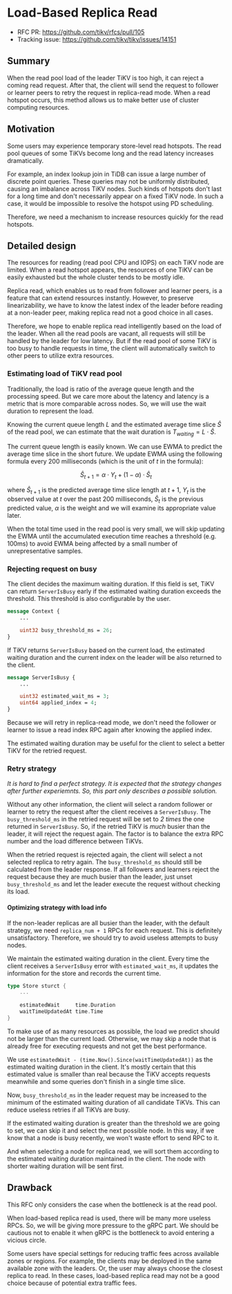 # Load-Based Replica Read

- RFC PR: https://github.com/tikv/rfcs/pull/105
- Tracking issue: https://github.com/tikv/tikv/issues/14151

## Summary

When the read pool load of the leader TiKV is too high, it can reject a coming read request. After that, the client will send the request to follower or learner peers to retry the request in replica-read mode. When a read hotspot occurs, this method allows us to make better use of cluster computing resources.

## Motivation

Some users may experience temporary store-level read hotspots. The read pool queues of some TiKVs become long and the read latency increases dramatically.

For example, an index lookup join in TiDB can issue a large number of discrete point queries. These queries may not be uniformly distributed, causing an imbalance across TiKV nodes. Such kinds of hotspots don't last for a long time and don't necessarily appear on a fixed TiKV node. In such a case, it would be impossible to resolve the hotspot using PD scheduling.

Therefore, we need a mechanism to increase resources quickly for the read hotspots.

## Detailed design

The resources for reading (read pool CPU and IOPS) on each TiKV node are limited. When a read hotspot appears, the resources of one TiKV can be easily exhausted but the whole cluster tends to be mostly idle.

Replica read, which enables us to read from follower and learner peers, is a feature that can extend resources instantly. However, to preserve linearizability, we have to know the latest index of the leader before reading at a non-leader peer, making replica read not a good choice in all cases.

Therefore, we hope to enable replica read intelligently based on the load of the leader. When all the read pools are vacant, all requests will still be handled by the leader for low latency. But if the read pool of some TiKV is too busy to handle requests in time, the client will automatically switch to other peers to utilize extra resources.

### Estimating load of TiKV read pool

Traditionally, the load is ratio of the average queue length and the processing speed. But we care more about the latency and latency is a metric that is more comparable across nodes. So, we will use the wait duration to represent the load.

Knowing the current queue length $L$ and the estimated average time slice $\hat S$ of the read pool, we can estimate that the wait duration is $T_{waiting} =L \cdot \hat S$.

The current queue length is easily known. We can use EWMA to predict the average time slice in the short future. We update EWMA using the following formula every 200 milliseconds (which is the unit of $t$ in the formula):

$$
\hat S_{t+1}=\alpha \cdot Y_{t}+(1-\alpha) \cdot \hat S_{t}
$$

where $\hat S_{t+1}$ is the predicted average time slice length at $t+1$, $Y_{t}$ is the observed value at $t$ over the past 200 milliseconds, $\hat S_{t}$ is the previous predicted value, $\alpha$ is the weight and we will examine its appropriate value later.

When the total time used in the read pool is very small, we will skip updating the EWMA until the accumulated execution time reaches a threshold (e.g. 100ms) to avoid EWMA being affected by a small number of unrepresentative samples.

### Rejecting request on busy

The client decides the maximum waiting duration. If this field is set, TiKV can return `ServerIsBusy` early if the estimated waiting duration exceeds the threshold. This threshold is also configurable by the user.

```protobuf
message Context {
    ...

    uint32 busy_threshold_ms = 26;
}
```

If TiKV returns `ServerIsBusy` based on the current load, the estimated waiting duration and the current index on the leader will be also returned to the client.

```protobuf
message ServerIsBusy {
    ...

    uint32 estimated_wait_ms = 3;
    uint64 applied_index = 4;
}
```

Because we will retry in replica-read mode, we don't need the follower or learner to issue a read index RPC again after knowing the applied index.

The estimated waiting duration may be useful for the client to select a better TiKV for the retried request.

### Retry strategy

_It is hard to find a perfect strategy. It is expected that the strategy changes after further experiemnts. So, this part only describes a possible solution._

Without any other information, the client will select a random follower or learner to retry the request after the client receives a `ServerIsBusy`. The `busy_threshold_ms` in the retried request will be set to _2 times_ the one returned in `ServerIsBusy`. So, if the retried TiKV is _much_ busier than the leader, it will reject the request again. The factor is to balance the extra RPC number and the load difference between TiKVs.

When the retried request is rejected again, the client will select a not selected replica to retry again. The `busy_threshold_ms` should still be calculated from the leader response. If all followers and learners reject the request because they are much busier than the leader, just unset `busy_threshold_ms` and let the leader execute the request without checking its load.

#### Optimizing strategy with load info

If the non-leader replicas are all busier than the leader, with the default strategy, we need `replica_num + 1` RPCs for each request. This is definitely unsatisfactory. Therefore, we should try to avoid useless attempts to busy nodes.

We maintain the estimated waiting duration in the client. Every time the client receives a `ServerIsBusy` error with `estimated_wait_ms`, it updates the information for the store and records the current time.

```go
type Store sturct {
    ...
    
    estimatedWait     time.Duration
    waitTimeUpdatedAt time.Time
}
```

To make use of as many resources as possible, the load we predict should not be larger than the current load. Otherwise, we may skip a node that is already free for executing requests and not get the best performance.

We use `estimatedWait - (time.Now().Since(waitTimeUpdatedAt))` as the estimated waiting duration in the client. It's mostly certain that this estimated value is smaller than real because the TiKV accepts requests meanwhile and some queries don't finish in a single time slice.

Now, `busy_threshold_ms` in the leader request may be increased to the minimum of the estimated waiting duration of all candidate TiKVs. This can reduce useless retries if all TiKVs are busy.

If the estimated waiting duration is greater than the threshold we are going to set, we can skip it and select the next possible node. In this way, if we know that a node is busy recently, we won't waste effort to send RPC to it.

And when selecting a node for replica read, we will sort them according to the estimated waiting duration maintained in the client. The node with shorter waiting duration will be sent first.

## Drawback

This RFC only considers the case when the bottleneck is at the read pool.

When load-based replica read is used, there will be many more useless RPCs. So, we will be giving more pressure to the gRPC part. We should be cautious not to enable it when gRPC is the bottleneck to avoid entering a vicious circle.

Some users have special settings for reducing traffic fees across available zones or regions. For example, the clients may be deployed in the same available zone with the leaders. Or, the user may always choose the closest replica to read. In these cases, load-based replica read may not be a good choice because of potential extra traffic fees.
